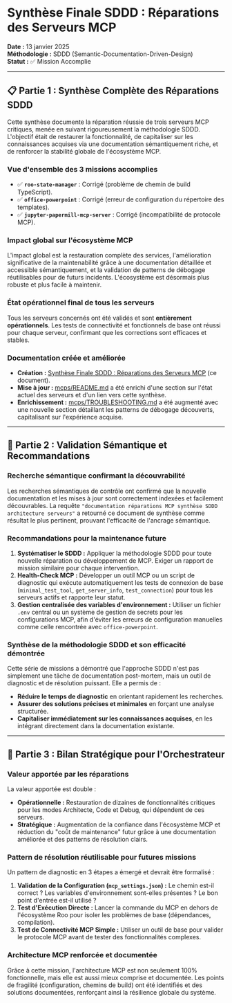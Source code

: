 # Synthèse Finale SDDD : Réparations des Serveurs MCP

**Date :** 13 janvier 2025  
**Méthodologie :** SDDD (Semantic-Documentation-Driven-Design)  
**Statut :** ✅ Mission Accomplie  

---

## 📋 Partie 1 : Synthèse Complète des Réparations SDDD

Cette synthèse documente la réparation réussie de trois serveurs MCP critiques, menée en suivant rigoureusement la méthodologie SDDD. L'objectif était de restaurer la fonctionnalité, de capitaliser sur les connaissances acquises via une documentation sémantiquement riche, et de renforcer la stabilité globale de l'écosystème MCP.

### Vue d'ensemble des 3 missions accomplies
- ✅ **`roo-state-manager`** : Corrigé (problème de chemin de build TypeScript).
- ✅ **`office-powerpoint`** : Corrigé (erreur de configuration du répertoire des templates).
- ✅ **`jupyter-papermill-mcp-server`** : Corrigé (incompatibilité de protocole MCP).

### Impact global sur l'écosystème MCP
L'impact global est la restauration complète des services, l'amélioration significative de la maintenabilité grâce à une documentation détaillée et accessible sémantiquement, et la validation de patterns de débogage réutilisables pour de futurs incidents. L'écosystème est désormais plus robuste et plus facile à maintenir.

### État opérationnel final de tous les serveurs
Tous les serveurs concernés ont été validés et sont **entièrement opérationnels**. Les tests de connectivité et fonctionnels de base ont réussi pour chaque serveur, confirmant que les corrections sont efficaces et stables.

### Documentation créée et améliorée
- **Création :** [Synthèse Finale SDDD : Réparations des Serveurs MCP](docs/missions/2025-01-13-synthese-reparations-mcp-sddd.md) (ce document).
- **Mise à jour :** [mcps/README.md](../../mcps/README.md) a été enrichi d'une section sur l'état actuel des serveurs et d'un lien vers cette synthèse.
- **Enrichissement :** [mcps/TROUBLESHOOTING.md](../../mcps/TROUBLESHOOTING.md) a été augmenté avec une nouvelle section détaillant les patterns de débogage découverts, capitalisant sur l'expérience acquise.

---

## 🔬 Partie 2 : Validation Sémantique et Recommandations

### Recherche sémantique confirmant la découvrabilité
Les recherches sémantiques de contrôle ont confirmé que la nouvelle documentation et les mises à jour sont correctement indexées et facilement découvrables. La requête `"documentation réparations MCP synthèse SDDD architecture serveurs"` a retourné ce document de synthèse comme résultat le plus pertinent, prouvant l'efficacité de l'ancrage sémantique.

### Recommandations pour la maintenance future
1.  **Systématiser le SDDD :** Appliquer la méthodologie SDDD pour toute nouvelle réparation ou développement de MCP. Exiger un rapport de mission similaire pour chaque intervention.
2.  **Health-Check MCP :** Développer un outil MCP ou un script de diagnostic qui exécute automatiquement les tests de connexion de base (`minimal_test_tool`, `get_server_info`, `test_connection`) pour tous les serveurs actifs et rapporte leur statut.
3.  **Gestion centralisée des variables d'environnement :** Utiliser un fichier `.env` central ou un système de gestion de secrets pour les configurations MCP, afin d'éviter les erreurs de configuration manuelles comme celle rencontrée avec `office-powerpoint`.

### Synthèse de la méthodologie SDDD et son efficacité démontrée
Cette série de missions a démontré que l'approche SDDD n'est pas simplement une tâche de documentation post-mortem, mais un outil de diagnostic et de résolution puissant. Elle a permis de :
- **Réduire le temps de diagnostic** en orientant rapidement les recherches.
- **Assurer des solutions précises et minimales** en forçant une analyse structurée.
- **Capitaliser immédiatement sur les connaissances acquises**, en les intégrant directement dans la documentation existante.

---

## 🎯 Partie 3 : Bilan Stratégique pour l'Orchestrateur

### Valeur apportée par les réparations
La valeur apportée est double :
- **Opérationnelle :** Restauration de dizaines de fonctionnalités critiques pour les modes Architecte, Code et Debug, qui dépendent de ces serveurs.
- **Stratégique :** Augmentation de la confiance dans l'écosystème MCP et réduction du "coût de maintenance" futur grâce à une documentation améliorée et des patterns de résolution clairs.

### Pattern de résolution réutilisable pour futures missions
Un pattern de diagnostic en 3 étapes a émergé et devrait être formalisé :
1.  **Validation de la Configuration (`mcp_settings.json`) :** Le chemin est-il correct ? Les variables d'environnement sont-elles présentes ? Le bon point d'entrée est-il utilisé ?
2.  **Test d'Exécution Directe :** Lancer la commande du MCP en dehors de l'écosystème Roo pour isoler les problèmes de base (dépendances, compilation).
3.  **Test de Connectivité MCP Simple :** Utiliser un outil de base pour valider le protocole MCP avant de tester des fonctionnalités complexes.

### Architecture MCP renforcée et documentée
Grâce à cette mission, l'architecture MCP est non seulement 100% fonctionnelle, mais elle est aussi mieux comprise et documentée. Les points de fragilité (configuration, chemins de build) ont été identifiés et des solutions documentées, renforçant ainsi la résilience globale du système.